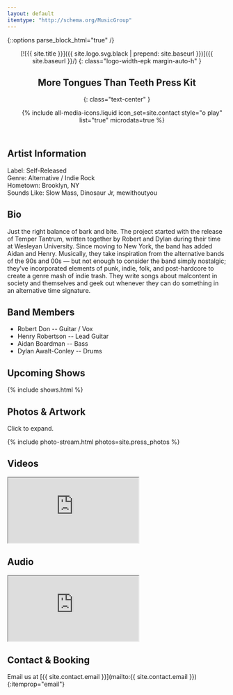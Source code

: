 ```yaml
---
layout: default
itemtype: "http://schema.org/MusicGroup"
---
```


<meta itemprop="url" content="{{ site.url | append: site.baseurl }}">

{::options parse_block_html="true" /}

<article class="margin-auto-h padding-l-v padding-m-h text-wrapper" data-analytics-category="Navigation" data-analytics-action="view" data-analytics-label="Scrolled entire EPK">

<header>
<meta itemprop="logo" content="{{ site.logo.png | prepend: site.baseurl | prepend: site.url }}">
[![{{ site.title }}]({{ site.logo.svg.black | prepend: site.baseurl }})]({{ site.baseurl }}/)
{: class="logo-width-epk margin-auto-h" }

<span itemprop="name">More Tongues Than Teeth</span><span class="hidden"> Press Kit</span>
================================
{: class="text-center" }

<ul class="full-width flex-row flex-center media-icon-basic media-icon-list font-size-large">
{% include all-media-icons.liquid icon_set=site.contact style="o play" list="true" microdata=true %}
</ul>
</header>

## Artist Information

Label: Self-Released  
Genre: <span itemprop="genre">Alternative / Indie Rock</span>  
Hometown: Brooklyn, NY  
Sounds Like: Slow Mass, Dinosaur Jr, mewithoutyou  

## Bio

Just the right balance of bark and bite. The project started with the release of Temper Tantrum, written together by Robert and Dylan during their time at Wesleyan University. Since moving to New York, the band has added Aidan and Henry. Musically, they take inspiration from the alternative bands of the 90s and 00s — but not enough to consider the band simply nostalgic; they’ve incorporated elements of punk, indie, folk, and post-hardcore to create a genre mash of indie trash. They write songs about malcontent in society and themselves and geek out whenever they can do something in an alternative time signature.

## Band Members

- <span itemprop="member">Robert Don</span> -- Guitar / Vox
- <span itemprop="member">Henry Robertson</span> -- Lead Guitar
- <span itemprop="member">Aidan Boardman</span> -- Bass
- <span itemprop="member">Dylan Awalt-Conley</span> -- Drums

## Upcoming Shows

{% include shows.html %}

## Photos & Artwork

Click to expand.

{% include photo-stream.html photos=site.press_photos %}

## Videos

<div class="aspect-16-9 expand-children margin-m-b">
<iframe itemprop="url" src="https://www.youtube.com/embed/4Ihh8SwPg80" allowfullscreen data-analytics-category="Video" data-analytics-action="click" data-analytics-label="Watched I Wanna Be a Machine"></iframe>
</div>

## Audio

<iframe class="full-width margin-m-b mq-bandcamp-height" src="https://bandcamp.com/EmbeddedPlayer/album=2871722682/size=large/bgcol=ffffff/linkcol=0687f5/artwork=small/transparent=true/" seamless itemprop="audio" data-analytics-category="Audio" data-analytics-action="click" data-analytics-label="Listened to Temper Tantrum" itemprop="album" itemscope itemtype="http://schema.org/MusicAlbum">
<a href="http://moretongues.bandcamp.com/album/temper-tantrum"><span itemprop="name">Temper Tantrum</span> by More Tongues Than Teeth</a>
</iframe>

## Contact & Booking

Email us at [{{ site.contact.email }}](mailto:{{ site.contact.email }}){:itemprop="email"}

</article>
